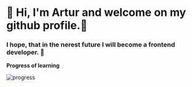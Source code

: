 # 👋 Hi, I'm Artur and welcome on my github profile.👋

### I hope, that in the nerest future I will become a frontend developer. 👀 


**Progress of learning**

![progress](https://i.ibb.co/25CkKJG/Screenshot-2021-04-20-at-17-20-42.png)




<!--
Hi, I'm Artur and welcome on my github profile. 👋

I hope, that in the nerest future I will become a frontend developer. 👀 


base -> npx create-junior-front-end-dev<br/><br/>

-> [ ##############################.................... ] | 60% -> create-junior-front-end-dev.<br/><br/>

fetch data | html [#########] -> 100% | done <br/>
fetch data | css  [######...] -> 80%  | in queue  <br/>
fetch data | javascript  [#####....] -> 70% | in queue <br/>
fetch data | react [###......] -> 30% | resolving <br/>
->
